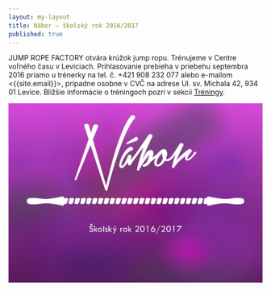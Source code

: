 ```yaml
---
layout: my-layout
title: Nábor – školský rok 2016/2017
published: true
---
```


JUMP ROPE FACTORY otvára krúžok jump ropu. Trénujeme v Centre voľného času v Leviciach. Prihlasovanie prebieha v priebehu septembra 2016 priamo u trénerky na tel. č. +421 908 232 077 alebo e-mailom <{{site.email}}>, prípadne osobne v CVČ na adrese Ul. sv. Michala 42, 934 01 Levice. Bližšie informácie o tréningoch pozri v sekcii [Tréningy](/treningy.html).

<!--more-->
<div>
  <img src="/img/nabor.jpg" title="Nábor" alt="Nábor" width="800"/>
</div>